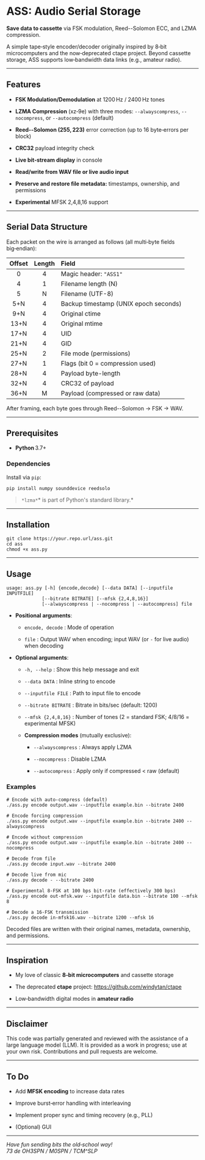 ASS: Audio Serial Storage
=========================

**Save data to cassette** via FSK modulation, Reed--Solomon ECC, and LZMA compression.

A simple tape‑style encoder/decoder originally inspired by 8‑bit microcomputers and the now‑deprecated ctape project. Beyond cassette storage, ASS supports low‑bandwidth data links (e.g., amateur radio).

* * * * *

Features
--------

-   **FSK Modulation/Demodulation** at 1200 Hz / 2400 Hz tones

-   **LZMA Compression** (xz‑9e) with three modes: `--alwayscompress`, `--nocompress`, or `--autocompress` (default)

-   **Reed--Solomon (255, 223)** error correction (up to 16 byte‑errors per block)

-   **CRC32** payload integrity check

-   **Live bit‑stream display** in console

-   **Read/write from WAV file or live audio input**

-   **Preserve and restore file metadata:** timestamps, ownership, and permissions

-   **Experimental** MFSK 2,4,8,16 support
* * * * *

Serial Data Structure
---------------------

Each packet on the wire is arranged as follows (all multi‑byte fields big‑endian):

| Offset | Length | Field                                 |
|:------:|:------:|:--------------------------------------|
| 0      | 4      | Magic header: `"ASS1"`                |
| 4      | 1      | Filename length (N)                   |
| 5      | N      | Filename (UTF-8)                      |
| 5+N    | 4      | Backup timestamp (UNIX epoch seconds) |
| 9+N    | 4      | Original ctime                        |
| 13+N   | 4      | Original mtime                        |
| 17+N   | 4      | UID                                   |
| 21+N   | 4      | GID                                   |
| 25+N   | 2      | File mode (permissions)               |
| 27+N   | 1      | Flags (bit 0 = compression used)      |
| 28+N   | 4      | Payload byte-length                   |
| 32+N   | 4      | CRC32 of payload                      |
| 36+N   | M      | Payload (compressed or raw data)      |

After framing, each byte goes through Reed--Solomon → FSK → WAV.

* * * * *

Prerequisites
-------------

-   **Python** 3.7+

### Dependencies

Install via `pip`:

```
pip install numpy sounddevice reedsolo
```

> `*lzma*`* is part of Python's standard library.*

* * * * *

Installation
------------

```
git clone https://your.repo.url/ass.git
cd ass
chmod +x ass.py
```

* * * * *

Usage
-----

```
usage: ass.py [-h] {encode,decode} [--data DATA] [--inputfile INPUTFILE]
             [--bitrate BITRATE] [--mfsk {2,4,8,16}]
             [--alwayscompress | --nocompress | --autocompress] file
```

-   **Positional arguments**:

    -   `encode, decode` : Mode of operation

    -   `file` : Output WAV when encoding; input WAV (or `-` for live audio) when decoding

-   **Optional arguments**:

    -   `-h, --help` : Show this help message and exit

    -   `--data DATA` : Inline string to encode

    -   `--inputfile FILE` : Path to input file to encode

    -   `--bitrate BITRATE` : Bitrate in bits/sec (default: 1200)
    
    -   `--mfsk {2,4,8,16}` : Number of tones (2 = standard FSK; 4/8/16 = experimental MFSK)

    -   **Compression modes** (mutually exclusive):

        -   `--alwayscompress` : Always apply LZMA

        -   `--nocompress` : Disable LZMA

        -   `--autocompress` : Apply only if compressed < raw (default)

### Examples

```
# Encode with auto‑compress (default)
./ass.py encode output.wav --inputfile example.bin --bitrate 2400

# Encode forcing compression
./ass.py encode output.wav --inputfile example.bin --bitrate 2400 --alwayscompress

# Encode without compression
./ass.py encode output.wav --inputfile example.bin --bitrate 2400 --nocompress

# Decode from file
./ass.py decode input.wav --bitrate 2400 

# Decode live from mic
./ass.py decode - --bitrate 2400 

# Experimental 8-FSK at 100 bps bit-rate (effectively 300 bps)
./ass.py encode out-mfsk.wav --inputfile data.bin --bitrate 100 --mfsk 8

# Decode a 16-FSK transmission
./ass.py decode in-mfsk16.wav --bitrate 1200 --mfsk 16

```

Decoded files are written with their original names, metadata, ownership, and permissions.

* * * * *

Inspiration
-----------

-   My love of classic **8‑bit microcomputers** and cassette storage

-   The deprecated **ctape** project: https://github.com/windytan/ctape

-   Low‑bandwidth digital modes in **amateur radio**

* * * * *

Disclaimer
----------

This code was partially generated and reviewed with the assistance of a large language model (LLM). It is provided as a work in progress; use at your own risk. Contributions and pull requests are welcome.

* * * * *

To Do
-----

-   Add **MFSK encoding** to increase data rates

-   Improve burst‑error handling with interleaving

-   Implement proper sync and timing recovery (e.g., PLL)

-   (Optional) GUI

* * * * *

*Have fun sending bits the old‑school way!*\
*73 de OH3SPN / M0SPN / TCM^SLP*
